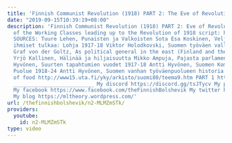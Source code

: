 ```yaml
---
title: 'Finnish Communist Revolution (1918) PART 2: The Eve of Revolution'
date: "2019-09-15T10:39:19+08:00"
description: 'Finnish Communist Revolution (1918) PART 2: Eve of Revolution Condition
  of the Working Classes leading up to the Revolution of 1918 script: https://mltheory.wordpress.com/2018/07/16/the-finnish-communist-revolution-1918-part-2-the-eve-of-revolution/
  SOURCES: Tuure Lehen, Punaisten ja Valkoisten Sota Esa Koskinen, Veljiksi kaikki
  ihmiset tulkaa: Lohja 1917-18 Viktor Holodkovski, Suomen työväen vallankumous 1918
  Graf von der Goltz, As political general in the east (Finland and the Baltics) 1918-1919
  Yrjö Kallinen, Hälinää ja hiljaisuutta Mikko Ampuja, Pajasta parlamenttiin Antti
  Hyvönen, Suurten tapahtumien vuodet 1917-18 Antti Hyvönen, Suomen Kommunistinen
  Puolue 1918-24 Antti Hyvönen, Suomen vanhan työväenpuolueen historia Graph for prices
  of food http://www15.uta.fi/yky/arkisto/suomi80/teema9.htm PART 1 https://www.youtube.com/watch?v=xygUXauKEY0
  __________________________ My discord https://discord.gg/tsJTycv My patreon https://www.patreon.com/TheFinnishBolshevik
  My facebook https://www.facebook.com/theFinnishBolshevik My twitter https://twitter.com/FinnBolshevik
  My blog https://mltheory.wordpress.com/'
url: /thefinnishbolshevik/n2-MLMZmSTk/
providers:
  youtube:
    id: n2-MLMZmSTk
type: video
---
```

